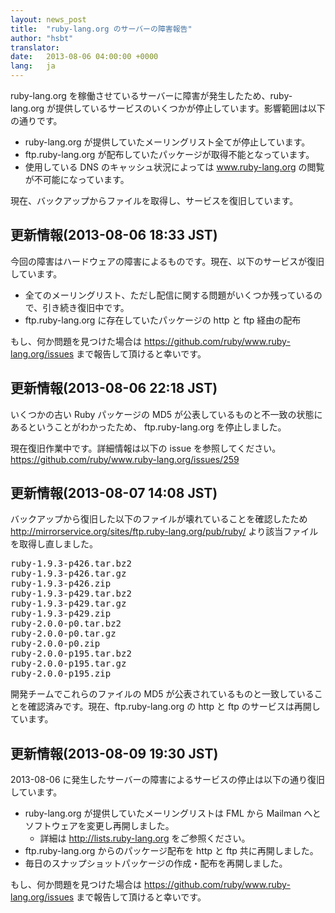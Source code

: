 ```yaml
---
layout: news_post
title:  "ruby-lang.org のサーバーの障害報告"
author: "hsbt"
translator:
date:   2013-08-06 04:00:00 +0000
lang:   ja
---
```


ruby-lang.org を稼働させているサーバーに障害が発生したため、ruby-lang.org が提供しているサービスのいくつかが停止しています。影響範囲は以下の通りです。

 * ruby-lang.org が提供していたメーリングリスト全てが停止しています。
 * ftp.ruby-lang.org が配布していたパッケージが取得不能となっています。
 * 使用している DNS のキャッシュ状況によっては www.ruby-lang.org の閲覧が不可能になっています。

現在、バックアップからファイルを取得し、サービスを復旧しています。

## 更新情報(2013-08-06 18:33 JST)

今回の障害はハードウェアの障害によるものです。現在、以下のサービスが復旧しています。

 * 全てのメーリングリスト、ただし配信に関する問題がいくつか残っているので、引き続き復旧中です。
 * ftp.ruby-lang.org に存在していたパッケージの http と ftp 経由の配布

もし、何か問題を見つけた場合は https://github.com/ruby/www.ruby-lang.org/issues まで報告して頂けると幸いです。

## 更新情報(2013-08-06 22:18 JST)

いくつかの古い Ruby パッケージの MD5 が公表しているものと不一致の状態にあるということがわかったため、 ftp.ruby-lang.org を停止しました。

現在復旧作業中です。詳細情報は以下の issue を参照してください。
https://github.com/ruby/www.ruby-lang.org/issues/259

## 更新情報(2013-08-07 14:08 JST)

バックアップから復旧した以下のファイルが壊れていることを確認したため http://mirrorservice.org/sites/ftp.ruby-lang.org/pub/ruby/ より該当ファイルを取得し直しました。

<pre>
ruby-1.9.3-p426.tar.bz2
ruby-1.9.3-p426.tar.gz
ruby-1.9.3-p426.zip
ruby-1.9.3-p429.tar.bz2
ruby-1.9.3-p429.tar.gz
ruby-1.9.3-p429.zip
ruby-2.0.0-p0.tar.bz2
ruby-2.0.0-p0.tar.gz
ruby-2.0.0-p0.zip
ruby-2.0.0-p195.tar.bz2
ruby-2.0.0-p195.tar.gz
ruby-2.0.0-p195.zip
</pre>

開発チームでこれらのファイルの MD5 が公表されているものと一致していることを確認済みです。現在、ftp.ruby-lang.org の http と ftp のサービスは再開しています。

## 更新情報(2013-08-09 19:30 JST)

2013-08-06 に発生したサーバーの障害によるサービスの停止は以下の通り復旧しています。

  * ruby-lang.org が提供していたメーリングリストは FML から Mailman へとソフトウェアを変更し再開しました。
    * 詳細は http://lists.ruby-lang.org をご参照ください。
  * ftp.ruby-lang.org からのパッケージ配布を http と ftp 共に再開しました。
  * 毎日のスナップショットパッケージの作成・配布を再開しました。

もし、何か問題を見つけた場合は https://github.com/ruby/www.ruby-lang.org/issues まで報告して頂けると幸いです。
